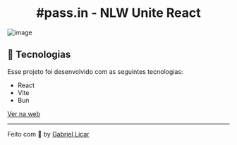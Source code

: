 <strong><h1 align="center">#pass.in - NLW Unite React</h1></strong>

![image](https://github.com/GabrielLicar/nlw-unite-web/assets/114968559/fab2b4ea-f044-4747-962e-ec2c7e00e976)


## 🚀 Tecnologias

Esse projeto foi desenvolvido com as seguintes tecnologias:

- React
- Vite
- Bun

[Ver na web](https://pass-in-web-amber.vercel.app)

---

Feito com 💜 by [Gabriel Licar](https://github.com/GabrielLicar)
